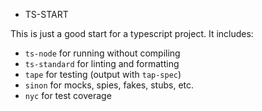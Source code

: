 * TS-START

This is just a good start for a typescript project. It includes:

* `ts-node` for running without compiling
* `ts-standard` for linting and formatting
* `tape` for testing (output with `tap-spec`)
* `sinon` for mocks, spies, fakes, stubs, etc.
* `nyc` for test coverage

